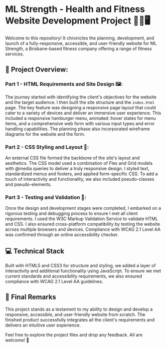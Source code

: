 # ML Strength - Health and Fitness Website Development Project 🏋️‍♀️🖥️

Welcome to this repository! It chronicles the planning, development, and launch of a fully-responsive, accessible, and user-friendly website for ML Strength, a Brisbane-based fitness company offering a range of fitness services. 

## 🚀 Project Overview:

### Part 1 - HTML Requirements and Site Design 🖼️:

The journey started with identifying the client's objectives for the website and the target audience. I then built the site structure and the `index.html` page. The key feature was designing a responsive page layout that could cater to a variety of devices and deliver an immersive user experience. This included a responsive hamburger menu, animated :hover states for menu items, and a comprehensive web form with various input types and error handling capabilities. The planning phase also incorporated wireframe diagrams for the website and the form.

### Part 2 - CSS Styling and Layout 🎨:

An external CSS file formed the backbone of the site's layout and aesthetics. The CSS model used a combination of Flex and Grid models with @media queries to deliver a truly responsive design. I styled text, standardized menus and footers, and applied form-specific CSS. To add a touch of interactivity and functionality, we also included pseudo-classes and pseudo-elements.

### Part 3 - Testing and Validation 🧪:

Once the design and development stages were completed, I embarked on a rigorous testing and debugging process to ensure I met all client requirements. I used the W3C Markup Validation Service to validate HTML and CSS. I also ensured cross-platform compatibility by testing the website across multiple browsers and devices. Compliance with WCAG 2.1 Level AA was confirmed through an online accessibility checker.

## 💻 Technical Stack

Built with HTML5 and CSS3 for structure and styling, we added a layer of interactivity and additional functionality using JavaScript. To ensure we met current standards and accessibility requirements, we also ensured compliance with WCAG 2.1 Level AA guidelines.

## 🏁 Final Remarks

This project stands as a testament to my ability to design and develop a responsive, accessible, and user-friendly website from scratch. The finished product successfully integrates all the client's requirements and delivers an intuitive user experience.

Feel free to explore the project files and drop any feedback. All are welcome! 🙏
